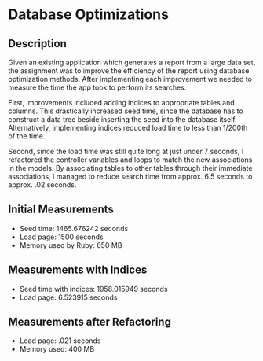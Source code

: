 # Database Optimizations

## Description

Given an existing application which generates a report from a large data set, the assignment was to improve the efficiency of the report using database optimization methods. After implementing each improvement we needed to measure the time the app took to perform its searches.

First, improvements included adding indices to appropriate tables and columns. This drastically increased seed time, since the database has to construct a data tree beside inserting the seed into the database itself. Alternatively, implementing indices reduced load time to less than 1/200th of the time.

Second, since the load time was still quite long at just under 7 seconds, I refactored the controller variables and loops to match the new associations in the models. By associating tables to other tables through their immediate associations, I managed to reduce search time from approx. 6.5 seconds to approx. .02 seconds.

## Initial Measurements

* Seed time: 1465.676242 seconds
* Load page: 1500 seconds
* Memory used by Ruby: 650 MB

## Measurements with Indices

* Seed time with indices: 1958.015949 seconds
* Load page: 6.523915 seconds

## Measurements after Refactoring

* Load page: .021 seconds
* Memory used: 400 MB
